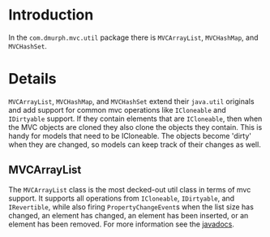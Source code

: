 # Introduction #
In the `com.dmurph.mvc.util` package there is `MVCArrayList`, `MVCHashMap`, and `MVCHashSet`.


# Details #
`MVCArrayList`, `MVCHashMap`, and `MVCHashSet` extend their `java.util` originals and add support for common mvc operations like `ICloneable` and `IDirtyable` support.  If they contain elements that are `ICloneable`, then when the MVC objects are cloned they also clone the objects they contain.  This is handy for models that need to be ICloneable.  The objects become 'dirty' when they are changed, so models can keep track of their changes as well.


## MVCArrayList ##
The `MVCArrayList` class is the most decked-out util class in terms of mvc support.  It supports all operations from `ICloneable`, `IDirtyable`, and `IRevertible`, while also firing `PropertyChangeEvent`s when the list size has changed, an element has changed, an element has been inserted, or an element has been removed.  For more information see the [javadocs](http://www.dmurph.com/javasimplemvc/index.html).